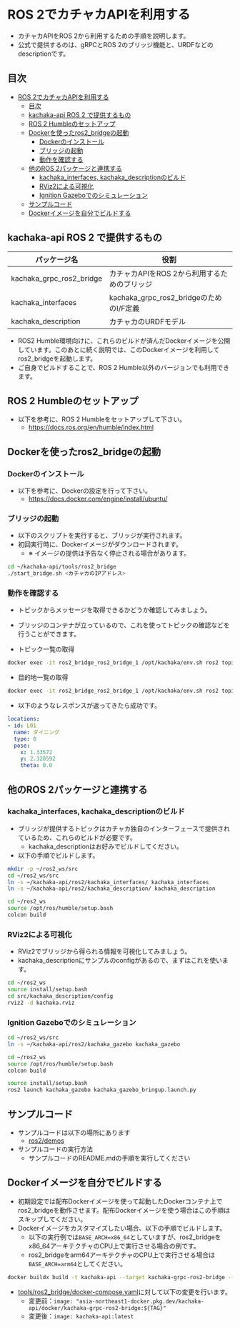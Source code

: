 # ROS 2でカチャカAPIを利用する

* カチャカAPIをROS 2から利用するための手順を説明します。
* 公式で提供するのは、gRPCとROS 2のブリッジ機能と、URDFなどのdescriptionです。

## 目次
- [ROS 2でカチャカAPIを利用する](#ros-2でカチャカapiを利用する)
  - [目次](#目次)
  - [kachaka-api ROS 2 で提供するもの](#kachaka-api-ros-2-で提供するもの)
  - [ROS 2 Humbleのセットアップ](#ros-2-humbleのセットアップ)
  - [Dockerを使ったros2\_bridgeの起動](#dockerを使ったros2_bridgeの起動)
    - [Dockerのインストール](#dockerのインストール)
    - [ブリッジの起動](#ブリッジの起動)
    - [動作を確認する](#動作を確認する)
  - [他のROS 2パッケージと連携する](#他のros-2パッケージと連携する)
    - [kachaka\_interfaces, kachaka\_descriptionのビルド](#kachaka_interfaces-kachaka_descriptionのビルド)
    - [RViz2による可視化](#rviz2による可視化)
    - [Ignition Gazeboでのシミュレーション](#ignition-gazeboでのシミュレーション)
  - [サンプルコード](#サンプルコード)
  - [Dockerイメージを自分でビルドする](#dockerイメージを自分でビルドする)

## kachaka-api ROS 2 で提供するもの
| パッケージ名 | 役割 |
| --- | --- |
| kachaka_grpc_ros2_bridge | カチャカAPIをROS 2から利用するためのブリッジ |
| kachaka_interfaces | kachaka_grpc_ros2_bridgeのためのI/F定義 |
| kachaka_description | カチャカのURDFモデル |

* ROS2 Humble環境向けに、これらのビルドが済んだDockerイメージを公開しています。このあとに続く説明では、このDockerイメージを利用してros2_bridgeを起動します。
* ご自身でビルドすることで、ROS 2 Humble以外のバージョンでも利用できます。

## ROS 2 Humbleのセットアップ
* 以下を参考に、ROS 2 Humbleをセットアップして下さい。
    * https://docs.ros.org/en/humble/index.html

## Dockerを使ったros2_bridgeの起動
### Dockerのインストール
* 以下を参考に、Dockerの設定を行って下さい。
    * https://docs.docker.com/engine/install/ubuntu/

### ブリッジの起動
* 以下のスクリプトを実行すると、ブリッジが実行されます。
* 初回実行時に、Dockerイメージがダウンロードされます。
    * ※ イメージの提供は予告なく停止される場合があります。

```bash
cd ~/kachaka-api/tools/ros2_bridge
./start_bridge.sh <カチャカのIPアドレス>
```

### 動作を確認する

* トピックからメッセージを取得できるかどうか確認してみましょう。
* ブリッジのコンテナが立っているので、これを使ってトピックの確認などを行うことができます。

* トピック一覧の取得
```bash
docker exec -it ros2_bridge_ros2_bridge_1 /opt/kachaka/env.sh ros2 topic list
```

* 目的地一覧の取得

```bash
docker exec -it ros2_bridge_ros2_bridge_1 /opt/kachaka/env.sh ros2 topic echo /kachaka/layout/locations/list
```

* 以下のようなレスポンスが返ってきたら成功です。

```yaml
locations:
- id: L01
  name: ダイニング
  type: 0
  pose:
    x: 1.33572
    y: 2.328592
    theta: 0.0
```


## 他のROS 2パッケージと連携する

### kachaka_interfaces, kachaka_descriptionのビルド 

* ブリッジが提供するトピックはカチャカ独自のインターフェースで提供されているため、これらのビルドが必要です。
    * kachaka_descriptionはお好みでビルドしてください。
* 以下の手順でビルドします。

```bash
mkdir -p ~/ros2_ws/src
cd ~/ros2_ws/src
ln -s ~/kachaka-api/ros2/kachaka_interfaces/ kachaka_interfaces
ln -s ~/kachaka-api/ros2/kachaka_description/ kachaka_description

cd ~/ros2_ws
source /opt/ros/humble/setup.bash
colcon build
```

### RViz2による可視化
* RViz2でブリッジから得られる情報を可視化してみましょう。
* kachaka_descriptionにサンプルのconfigがあるので、まずはこれを使います。

```bash
cd ~/ros2_ws
source install/setup.bash
cd src/kachaka_description/config
rviz2 -d kachaka.rviz
```

### Ignition Gazeboでのシミュレーション

```bash
cd ~/ros2_ws/src
ln -s ~/kachaka-api/ros2/kachaka_gazebo kachaka_gazebo

cd ~/ros2_ws
source /opt/ros/humble/setup.bash
colcon build

source install/setup.bash
ros2 launch kachaka_gazebo kachaka_gazebo_bringup.launch.py
```

## サンプルコード

* サンプルコードは以下の場所にあります
    * [ros2/demos](../ros2/demos)
* サンプルコードの実行方法
    * サンプルコードのREADME.mdの手順を実行してください


## Dockerイメージを自分でビルドする
* 初期設定では配布Dockerイメージを使って起動したDockerコンテナ上でros2_bridgeを動作させます。配布Dockerイメージを使う場合はこの手順はスキップしてください。
* Dockerイメージをカスタマイズしたい場合、以下の手順でビルドします。
    * 以下の実行例では`BASE_ARCH=x86_64`としていますが、ros2_bridgeをx86_64アーキテクチャのCPU上で実行させる場合の例です。
    * ros2_bridgeをarm64アーキテクチャのCPU上で実行させる場合は`BASE_ARCH=arm64`としてください。

```bash
docker buildx build -t kachaka-api --target kachaka-grpc-ros2-bridge -f Dockerfile.ros2 . --build-arg BASE_ARCH=x86_64 --load
```

* [tools/ros2_bridge/docker-compose.yaml](../tools/ros2_bridge/docker-compose.yaml)に対して以下の変更を行います。
    * 変更前：`image: "asia-northeast1-docker.pkg.dev/kachaka-api/docker/kachaka-grpc-ros2-bridge:${TAG}"`
    * 変更後：`image: kachaka-api:latest`
